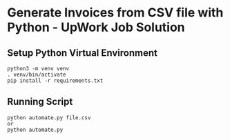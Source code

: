 # Generate Invoices from CSV file with Python - UpWork Job Solution


## Setup Python Virtual Environment
```buildoutcfg
python3 -m venv venv
. venv/bin/activate
pip install -r requirements.txt
```
## Running Script

```buildoutcfg
python automate.py file.csv 
or
python automate.py
```
